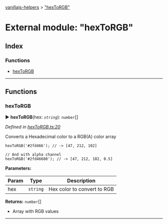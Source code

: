 [vanillajs-helpers](../README.md) > ["hexToRGB"](../modules/_hextorgb_.md)



# External module: "hexToRGB"

## Index

### Functions

* [hexToRGB](_hextorgb_.md#hextorgb)



---
## Functions
<a id="hextorgb"></a>

###  hexToRGB

► **hexToRGB**(hex: *`string`*): `number`[]



*Defined in [hexToRGB.ts:20](https://github.com/Tokimon/vanillajs-helpers/blob/17062f0/hexToRGB.ts#L20)*



Converts a Hexadecimal color to a RGB(A) color array

    hexToRGB('#2fd466'); // -> [47, 212, 102]
    
    // And with alpha channel
    hexToRGB('#2fd46680'); // -> [47, 212, 102, 0.5]


**Parameters:**

| Param | Type | Description |
| ------ | ------ | ------ |
| hex | `string`   |  Hex color to convert to RGB |





**Returns:** `number`[]
- Array with RGB values






___


